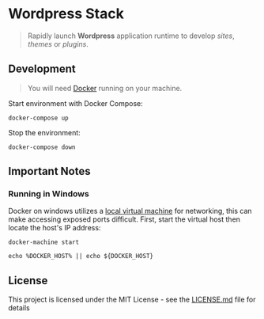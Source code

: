 # Wordpress Stack

> Rapidly launch **Wordpress** application runtime to develop *sites*, *themes* or *plugins*.

## Development

> You will need [Docker](https://www.docker.com/get-started) running on your machine.

Start environment with Docker Compose:

`docker-compose up`

Stop the environment:

`docker-compose down`

## Important Notes

### Running in Windows

Docker on windows utilizes a [local virtual machine](https://docs.docker.com/machine/get-started/) for networking, this can make accessing exposed ports difficult. First, start the virtual host then locate the host's IP address:

`docker-machine start`

`echo %DOCKER_HOST% || echo ${DOCKER_HOST}`

## License

This project is licensed under the MIT License - see the [LICENSE.md](LICENSE.md) file for details
